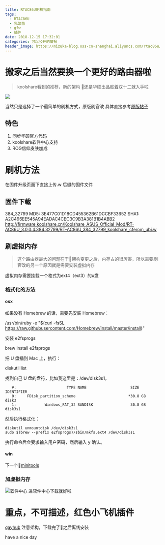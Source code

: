 ```yaml
---
title: RTAC86U刷机指南
tags:
  - RTAC86U
  - 乳酸菌
  - gfw
  - 插件
date: 2018-12-15 17:32:01
categories: 可以公开的情报
header_image: https://mizuka-blog.oss-cn-shanghai.aliyuncs.com/rtac86u/IMG_4420.jpeg
---
```

# 搬家之后当然要换一个更好的路由器啦
> koolshare看到的推荐，新的架构 还是华硕出品趁着双十二就入手啦

![](https://mizuka-blog.oss-cn-shanghai.aliyuncs.com/rtac86u/IMG_4420.jpeg)

当然只是选择了一个最简单的刷机方式，原版刷官改
具体直接参考[原版帖子](http://koolshare.cn/thread-139965-1-1.html)

## 特色
1. 同步华硕官方代码 
2. koolshare软件中心支持
3. ROG信仰皮肤加成

# 刷机方法
在固件升级页面下直接上传.w 后缀的固件文件
## 固件下载
384_32799
MD5: 3E477C01D18CD455362B61DCCBF33652
SHA1: A2C496EE545A94EADAC4CEC3C9B3A381B1B4ABB2
http://firmware.koolshare.cn/Koolshare_ASUS_Official_Mod/RT-AC86U_3.0.0.4.384.32799/RT-AC86U_384_32799_koolshare_cferom_ubi.w

## 刷虚拟内存
> 这个路由器最大的问题在于架构变更之后，内存占的很厉害，所以需要刷官改的另一个原因就是需要安装虚拟内存

虚拟内存需要挂载一个格式为ext4（ext3）的u盘
### 格式化的方法
#### osx
如果没有 Homebrew 的话，需要先安装 Homebrew：

/usr/bin/ruby -e "$(curl -fsSL https://raw.githubusercontent.com/Homebrew/install/master/install)"

安装 e2fsprogs

brew install e2fsprogs

把 U 盘插到 Mac 上，执行：

diskutil list

找到自己 U 盘的盘符，比如我这里是：/dev/disk3s1，

```/dev/disk3 (external, physical):
   #:                       TYPE NAME                    SIZE       IDENTIFIER
   0:     FDisk_partition_scheme                        *30.8 GB    disk3
   1:             Windows_FAT_32 SANDISK                 30.8 GB    disk3s1
```
然后执行格式化：

```
diskutil unmountdisk /dev/disk3s1
sudo $(brew --prefix e2fsprogs)/sbin/mkfs.ext4 /dev/disk3s1
```

执行命令后会要求输入用户密码，然后输入 y 确认。

#### win
下一个[minitools](https://www.minitool.com/)

### 加虚拟内存

![软件中心](https://image.koolshare.cn/attachment/forum/201805/18/180949ce1sxrpcmqcxxyep.jpg)
进软件中心下载就好啦

# 重点，不可描述，红色小飞机插件
[gayhub](https://github.com/hq450/fancyss) 注意架构，下载完了之后离线安装

have a nice day
